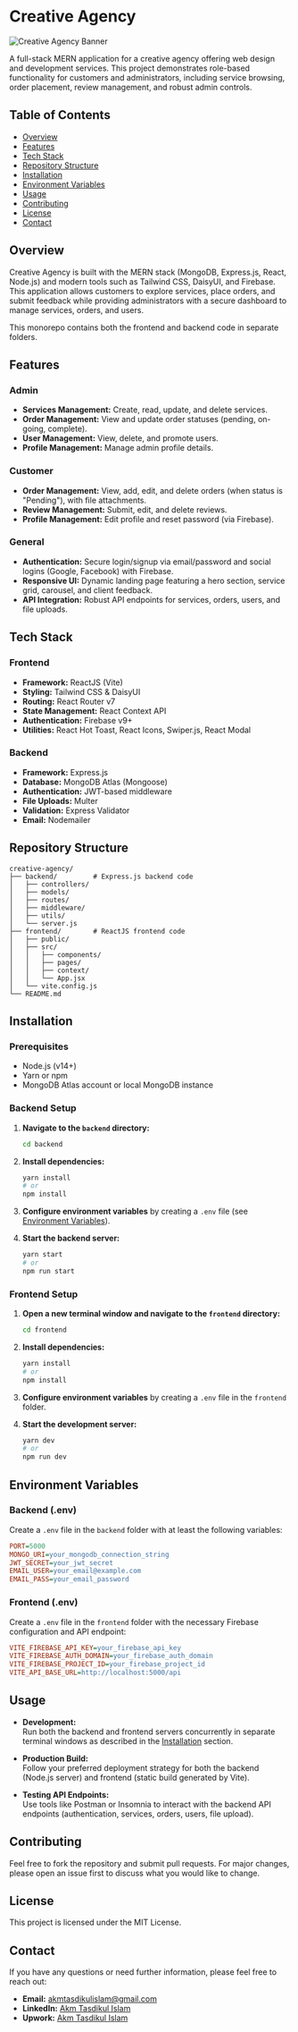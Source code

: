 # Creative Agency

  <img src="https://res.cloudinary.com/disqpzshx/image/upload/v1740489256/creative-agency/logo-dark.png" alt="Creative Agency Banner">
</p>

A full-stack MERN application for a creative agency offering web design and development services. This project demonstrates role-based functionality for customers and administrators, including service browsing, order placement, review management, and robust admin controls.

## Table of Contents

- [Overview](#overview)
- [Features](#features)
- [Tech Stack](#tech-stack)
- [Repository Structure](#repository-structure)
- [Installation](#installation)
- [Environment Variables](#environment-variables)
- [Usage](#usage)
- [Contributing](#contributing)
- [License](#license)
- [Contact](#contact)

## Overview

Creative Agency is built with the MERN stack (MongoDB, Express.js, React, Node.js) and modern tools such as Tailwind CSS, DaisyUI, and Firebase. This application allows customers to explore services, place orders, and submit feedback while providing administrators with a secure dashboard to manage services, orders, and users.

This monorepo contains both the frontend and backend code in separate folders.

## Features

### Admin

- **Services Management:** Create, read, update, and delete services.
- **Order Management:** View and update order statuses (pending, on-going, complete).
- **User Management:** View, delete, and promote users.
- **Profile Management:** Manage admin profile details.

### Customer

- **Order Management:** View, add, edit, and delete orders (when status is "Pending"), with file attachments.
- **Review Management:** Submit, edit, and delete reviews.
- **Profile Management:** Edit profile and reset password (via Firebase).

### General

- **Authentication:** Secure login/signup via email/password and social logins (Google, Facebook) with Firebase.
- **Responsive UI:** Dynamic landing page featuring a hero section, service grid, carousel, and client feedback.
- **API Integration:** Robust API endpoints for services, orders, users, and file uploads.

## Tech Stack

### Frontend

- **Framework:** ReactJS (Vite)
- **Styling:** Tailwind CSS & DaisyUI
- **Routing:** React Router v7
- **State Management:** React Context API
- **Authentication:** Firebase v9+
- **Utilities:** React Hot Toast, React Icons, Swiper.js, React Modal

### Backend

- **Framework:** Express.js
- **Database:** MongoDB Atlas (Mongoose)
- **Authentication:** JWT-based middleware
- **File Uploads:** Multer
- **Validation:** Express Validator
- **Email:** Nodemailer

## Repository Structure

```
creative-agency/
├── backend/         # Express.js backend code
│   ├── controllers/
│   ├── models/
│   ├── routes/
│   ├── middleware/
│   ├── utils/
│   └── server.js
├── frontend/        # ReactJS frontend code
│   ├── public/
│   ├── src/
│   │   ├── components/
│   │   ├── pages/
│   │   ├── context/
│   │   └── App.jsx
│   └── vite.config.js
└── README.md
```

## Installation

### Prerequisites

- Node.js (v14+)
- Yarn or npm
- MongoDB Atlas account or local MongoDB instance

### Backend Setup

1. **Navigate to the `backend` directory:**

   ```bash
   cd backend
   ```

2. **Install dependencies:**

   ```bash
   yarn install
   # or
   npm install
   ```

3. **Configure environment variables** by creating a `.env` file (see [Environment Variables](#environment-variables)).

4. **Start the backend server:**

   ```bash
   yarn start
   # or
   npm run start
   ```

### Frontend Setup

1. **Open a new terminal window and navigate to the `frontend` directory:**

   ```bash
   cd frontend
   ```

2. **Install dependencies:**

   ```bash
   yarn install
   # or
   npm install
   ```

3. **Configure environment variables** by creating a `.env` file in the `frontend` folder.

4. **Start the development server:**

   ```bash
   yarn dev
   # or
   npm run dev
   ```

## Environment Variables

### Backend (.env)

Create a `.env` file in the `backend` folder with at least the following variables:

```ini
PORT=5000
MONGO_URI=your_mongodb_connection_string
JWT_SECRET=your_jwt_secret
EMAIL_USER=your_email@example.com
EMAIL_PASS=your_email_password
```

### Frontend (.env)

Create a `.env` file in the `frontend` folder with the necessary Firebase configuration and API endpoint:

```ini
VITE_FIREBASE_API_KEY=your_firebase_api_key
VITE_FIREBASE_AUTH_DOMAIN=your_firebase_auth_domain
VITE_FIREBASE_PROJECT_ID=your_firebase_project_id
VITE_API_BASE_URL=http://localhost:5000/api
```

## Usage

- **Development:**  
  Run both the backend and frontend servers concurrently in separate terminal windows as described in the [Installation](#installation) section.

- **Production Build:**  
  Follow your preferred deployment strategy for both the backend (Node.js server) and frontend (static build generated by Vite).

- **Testing API Endpoints:**  
  Use tools like Postman or Insomnia to interact with the backend API endpoints (authentication, services, orders, users, file upload).

## Contributing

Feel free to fork the repository and submit pull requests. For major changes, please open an issue first to discuss what you would like to change.

## License

This project is licensed under the MIT License.

## Contact

If you have any questions or need further information, please feel free to reach out:

- **Email:** akmtasdikulislam@gmail.com
- **LinkedIn:** [Akm Tasdikul Islam](https://www.linkedin.com/in/akm-tasdikul-islam/)
- **Upwork:** [Akm Tasdikul Islam](https://www.upwork.com/freelancers/~01fe1fc80c8877ffe2)

